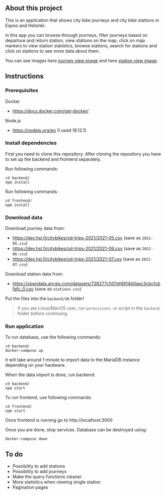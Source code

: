 ## About this project

This is an application that shows city bike journeys and city bike stations in Espoo and Helsinki.

In this  app you can browse through journeys, filter journeys based on departure and return station, view stations on the map, click on map markers to view station statistics, browse stations, search for stations and click on stations to see more data about them. 

You can see images here [journey view image](./images/journeyView.png) and here [station view image](./images/stationView.png).


## Instructions

### Prerequisites
Docker 
* https://docs.docker.com/get-docker/

Node.js 
* https://nodejs.org/en (I used 18.12.1)

### Install dependencies

First you need to clone this repository. After cloning the repository you have to set up the backend and frontend separately.

Run following commands:
```shell
cd backend/
npm install
```
Run following commands:
```shell
cd frontend/
npm install
```

### Download data

Download journey data from:
* https://dev.hsl.fi/citybikes/od-trips-2021/2021-05.csv (save as `2021-05.csv`)
* https://dev.hsl.fi/citybikes/od-trips-2021/2021-06.csv (save as `2021-06.csv`)
* https://dev.hsl.fi/citybikes/od-trips-2021/2021-07.csv (save as `2021-07.csv`)

Download station data from:
* https://opendata.arcgis.com/datasets/726277c507ef4914b0aec3cbcfcbfafc_0.csv (save as `stations.csv`)

Put the files into the `backend/db` folder!

> If you are Linux/MacOS user, run `permissions.sh` script in the `backend` folder before continuing.


### Run application

To run database, use the following commands:
``` shell
cd backend/
docker-compose up
```
It will take around 1 minute to import data to the MariaDB instance depending on your hardware.

When the data import is done, run backend:
``` shell
cd backend/
npm start
```

To run frontend, use following commands:
``` shell
cd frontend/
npm start
```

Once frontend is running go to http://localhost:3000

Once you are done, stop services. Database can be destroyed using:
```shell
docker-compose down
```

## To do

* Possibility to add stations
* Possibility to add journeys
* Make the query functions cleaner
* More statistics when viewing single station
* Pagination pages